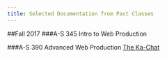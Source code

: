 ```yaml
---
title: Selected Documentation from Past Classes
---
```


##Fall 2017
###A-S 345 Intro to Web Production

###A-S 390 Advanced Web Production
[The Ka-Chat](https://llcoolsouth.github.io/kachat/)
